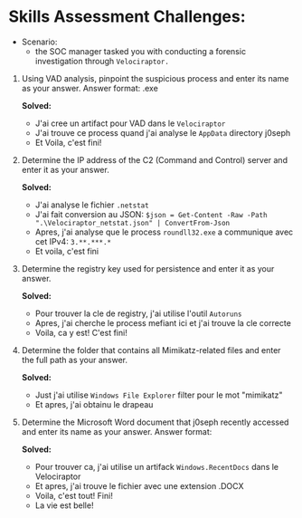 # Skills Assessment Challenges:
- Scenario:
    - the SOC manager tasked you with conducting a forensic investigation through `Velociraptor.`

1. Using VAD analysis, pinpoint the suspicious process and enter its name as your answer. Answer format: .exe

    **Solved:**
    - J'ai cree un artifact pour VAD dans le `Velociraptor`
    - J'ai trouve ce process quand j'ai analyse le `AppData` directory j0seph
    - Et Voila, c'est fini!

2. Determine the IP address of the C2 (Command and Control) server and enter it as your answer.

    **Solved:**
    - J'ai analyse le fichier `.netstat`
    - J'ai fait conversion au JSON: `$json = Get-Content -Raw -Path ".\Velociraptor_netstat.json" | ConvertFrom-Json`
    - Apres, j'ai analyse que le process `roundll32.exe` a communique avec cet IPv4: `3.**.***.*`
    - Et voila, c'est fini

3. Determine the registry key used for persistence and enter it as your answer.

    **Solved:**
    - Pour trouver la cle de registry, j'ai utilise l'outil `Autoruns`
    - Apres, j'ai cherche le process mefiant ici et j'ai trouve la cle correcte
    - Voila, ca y est! C'est fini!

4.  Determine the folder that contains all Mimikatz-related files and enter the full path as your answer.

    **Solved:**
    - Just j'ai utilise `Windows File Explorer` filter pour le mot "mimikatz"
    - Et apres, j'ai obtainu le drapeau

5. Determine the Microsoft Word document that j0seph recently accessed and enter its name as your answer. Answer format:

    **Solved:**
    - Pour trouver ca, j'ai utilise un artifack `Windows.RecentDocs` dans le Velociraptor
    - Et apres, j'ai trouve le fichier avec une extension .DOCX
    - Voila, c'est tout! Fini!
    - La vie est belle!


